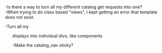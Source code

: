 -Is there a way to turn all my different catalog get requests into one?  
-When trying to do class based "views", I kept getting an error that template does not exist.  
  
-Turn all my <ul> displays into individual divs, like components  
  
-Make the catalog_nav sticky?

